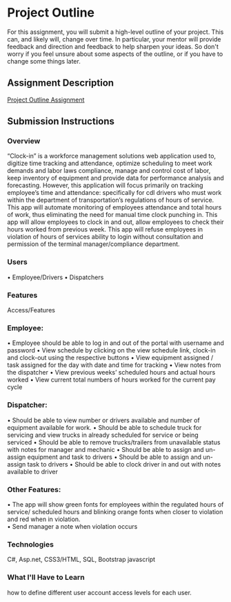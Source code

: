 # Project Outline
For this assignment, you will submit a high-level outline of your project. This can, and likely will, change over time. In particular, your mentor will provide feedback and direction and feedback to help sharpen your ideas. So don't worry if you feel unsure about some aspects of the outline, or if you have to change some things later.

## Assignment Description
[Project Outline Assignment](https://education.launchcode.org/liftoff/assignments/project-outline/)

## Submission Instructions

### Overview
“Clock-in” is a workforce management solutions web application used to, digitize time tracking and attendance, optimize scheduling to meet work demands and labor laws compliance, manage and control cost of labor, keep inventory of equipment and provide data for performance analysis and forecasting. However, this application will focus primarily on tracking employee’s time and attendance: specifically for cdl drivers who must work within the department of transportation’s regulations of hours of service. 
This app will automate monitoring of employees attendance and total hours of work, thus eliminating the need for manual time clock punching in. This app will allow employees to clock in and out, allow employees to check their hours worked from previous week. This app will refuse employees in violation of hours of services ability to login without consultation and permission of the terminal manager/compliance department. 

### Users
•	Employee/Drivers
•	Dispatchers


### Features
Access/Features
### Employee: 
•	Employee should be able to log in and out of the portal with username and password
•	View schedule by clicking on the view schedule link, clock-in and clock-out using the respective buttons
•	View equipment assigned / task assigned for the day with date and time for tracking
•	View notes from the dispatcher
•	View previous weeks’ scheduled hours and actual hours worked
•	View current total numbers of hours worked for the current pay cycle

### Dispatcher:
•	Should be able to view number or drivers available and number of equipment available for work.
•	Should be able to schedule truck for servicing and view trucks in already scheduled for service or being serviced
•	Should be able to remove trucks/trailers from unavailable status with notes for manager and mechanic 
•	Should be able to assign and un-assign equipment and task to drivers
•	Should be able to assign and un-assign task to drivers
•	Should be able to clock driver in and out with notes available to driver

### Other Features:
•	The app will show green fonts for employees within the regulated hours of service/ scheduled hours and blinking orange fonts when closer to violation and red when in violation.  
•	Send manager a note when violation occurs

### Technologies
C#, 
Asp.net, 
CSS3/HTML, 
SQL, 
Bootstrap
javascript


### What I'll Have to Learn
how to define different user account access levels for each user.
